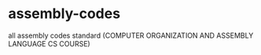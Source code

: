 # assembly-codes
all assembly codes standard (COMPUTER ORGANIZATION AND ASSEMBLY LANGUAGE CS COURSE)

